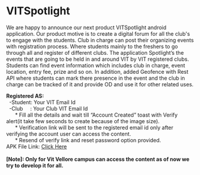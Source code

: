 # VITSpotlight
We are happy to announce our next product VITSpotlight android application. Our product motive is to create a digital forum for all the club's
to engage with the students. Club in charge can post their organizing events with registration process. Where students
mainly to the freshers to go through all and register of different clubs. The application Spotlight’s the events that are
going to be held in and around VIT by VIT registered clubs. Students can find event information which includes club in charge,
event location, entry fee, prize and so on. In addition, added Geofence with Rest API where students can mark there presence in the
event and the club in charge can be tracked of it and provide OD and use it for other related uses.


<b>Registered AS:</b>
</br>&nbsp;&nbsp;-Student: Your VIT Email Id
</br>&nbsp;&nbsp;-Club&nbsp;&nbsp;&nbsp;&nbsp;&nbsp;: Your Club VIT Email Id
</br>&nbsp;&nbsp;&nbsp;&nbsp;&nbsp;&nbsp;* Fill all the details and wait till “Account Created” toast with Verify alert(it take few seconds to create because of the image size).
</br>&nbsp;&nbsp;&nbsp;&nbsp;&nbsp;&nbsp;* Verification link will be sent to the registered email id only after verifying the account user can access the content.
</br>&nbsp;&nbsp;&nbsp;&nbsp;&nbsp;&nbsp;* Resend of verify link and reset password option provided.
</br>
APK File Link:&nbsp;[Click Here](https://drive.google.com/file/d/10savZ_W-hAXKQvazIoZM294AyxsMpUv4/view?usp=sharing "APK File")
</br></br><b>[Note]: Only for Vit Vellore campus can access the content as of now we try to develop it for all.</b>

